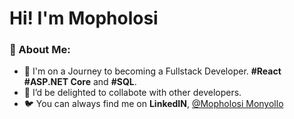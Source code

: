 # Hi! I'm Mopholosi

### 👋 About Me:

- 🌱 I'm on a Journey to becoming a Fullstack Developer. **#React** **#ASP.NET Core** and **#SQL**.
- 👯 I’d be delighted to collabote with other developers.
- 🐦 You can always find me on **LinkedIN**, [@Mopholosi Monyollo](https://www.linkedin.com/in/mopholosi-monyollo-b184001b2/)


